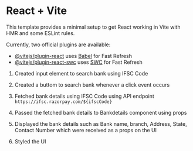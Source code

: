 # React + Vite

This template provides a minimal setup to get React working in Vite with HMR and some ESLint rules.

Currently, two official plugins are available:

- [@vitejs/plugin-react](https://github.com/vitejs/vite-plugin-react/blob/main/packages/plugin-react/README.md) uses [Babel](https://babeljs.io/) for Fast Refresh
- [@vitejs/plugin-react-swc](https://github.com/vitejs/vite-plugin-react-swc) uses [SWC](https://swc.rs/) for Fast Refresh

1. Created input element to search bank using IFSC Code

2. Created a buttom to search bank whenever a click event occurs

3. Fetched bank details using IFSC Code using API endpoint `https://ifsc.razorpay.com/${ifscCode}`

4. Passed the fetched bank details to Bankdetails component using props

5. Displayed the bank details such as Bank name, branch, Address, State, Contact Number which were received as a props on the UI

6. Styled the UI
